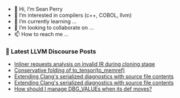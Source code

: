 - 👋 Hi, I’m Sean Perry
- 👀 I’m interested in compilers (c++, COBOL, llvm)
- 🌱 I’m currently learning ...
- 💞️ I’m looking to collaborate on ...
- 📫 How to reach me ...

<!---
s66perry/s66perry is a ✨ special ✨ repository because its `README.md` (this file) appears on your GitHub profile.
You can click the Preview link to take a look at your changes.
--->
### 📕 Latest LLVM Discourse Posts

<!-- DISCOURSE-LLVM:START -->
- [Inliner requests analysis on invalid IR during cloning stage](https://discourse.llvm.org/t/inliner-requests-analysis-on-invalid-ir-during-cloning-stage/67800#post_1)
- [Conservative folding of to_tensor&lpar;to_memref&rpar;](https://discourse.llvm.org/t/conservative-folding-of-to-tensor-to-memref/67777#post_4)
- [Extending Clang&#39;s serialized diagnostics with source file contents](https://discourse.llvm.org/t/extending-clangs-serialized-diagnostics-with-source-file-contents/67523#post_8)
- [Extending Clang&#39;s serialized diagnostics with source file contents](https://discourse.llvm.org/t/extending-clangs-serialized-diagnostics-with-source-file-contents/67523#post_7)
- [How should I manage DBG_VALUEs when its def moves?](https://discourse.llvm.org/t/how-should-i-manage-dbg-values-when-its-def-moves/67601#post_6)
<!-- DISCOURSE-LLVM:END -->
